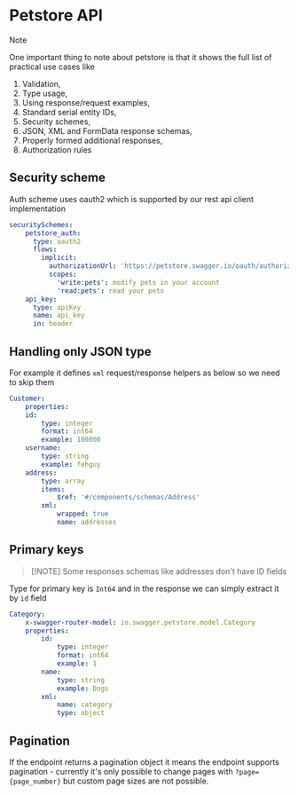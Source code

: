 # Petstore API

>[!NOTE]
>One important thing to note about petstore is that it shows the full list of practical use cases like
>1. Validation,
>2. Type usage,
>3. Using response/request examples,
>4. Standard serial entity IDs,
>5. Security schemes,
>6. JSON, XML and FormData response schemas,
>7. Properly formed additional responses,
>8. Authorization rules

## Security scheme

Auth scheme uses oauth2 which is supported by our rest api client implementation

```yaml
securitySchemes:
    petstore_auth:
      type: oauth2
      flows:
        implicit:
          authorizationUrl: 'https://petstore.swagger.io/oauth/authorize'
          scopes:
            'write:pets': modify pets in your account
            'read:pets': read your pets
    api_key:
      type: apiKey
      name: api_key
      in: header
```

## Handling only JSON type

For example it defines `xml` request/response helpers as below so we need to skip them

```yaml
Customer:
    properties:
    id:
        type: integer
        format: int64
        example: 100000
    username:
        type: string
        example: fehguy
    address:
        type: array
        items:
            $ref: '#/components/schemas/Address'
        xml:
            wrapped: true
            name: addresses
```

## Primary keys

>[!NOTE] Some responses schemas like addresses don't have ID fields

Type for primary key is `Int64` and in the response we can simply extract it by `id` field

```yaml
Category:
    x-swagger-router-model: io.swagger.petstore.model.Category
    properties:
        id:
            type: integer
            format: int64
            example: 1
        name:
            type: string
            example: Dogs
        xml:
            name: category
            type: object
```

## Pagination

If the endpoint returns a pagination object it means the endpoint supports pagination - currently it's only possible to change pages with `?page={page_number}` but custom page sizes are not possible.
